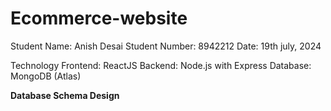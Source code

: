 # Ecommerce-website

Student Name: Anish Desai
Student Number: 8942212
Date: 19th july, 2024

Technology
Frontend: ReactJS
Backend: Node.js with Express
Database: MongoDB (Atlas)

**Database Schema Design**

